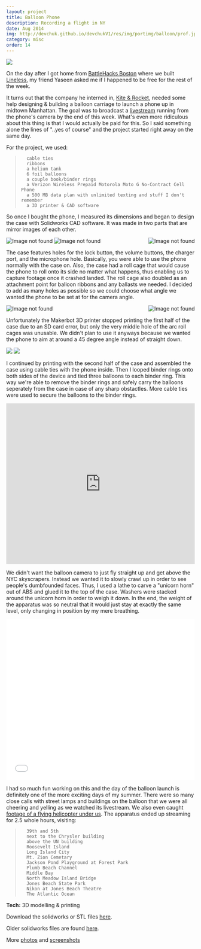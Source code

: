 ```yaml
---
layout: project
title: Balloon Phone
description: Recording a flight in NY
date: Aug 2014
img: http://devchuk.github.io/devchukV1/res/img/portimg/balloon/prof.jpg
category: misc
order: 14
---
```


![](http://devchuk.github.io/devchukV1/res/img/portimg/balloon/prof.jpg)

On the day after I got home from [BattleHacks Boston](https://2014.battlehack.org/boston) where we built [Lineless](http://devchuk.github.io/projects/lineless.html), my friend Yaseen asked me if I happened to be free for the rest of the week. 

It turns out that the company he interned in, [Kite & Rocket](http://kiteandrocket.com/), needed some help designing & building a balloon carriage to launch a phone up in midtown Manhattan. The goal was to broadcast a [livestream](http://www.ustream.tv/channel/kite-and-rocket) running from the phone's camera by the end of this week. What's even more ridiculous about this thing is that I would actually be paid for this. So I said something alone the lines of "..yes of course" and the project started right away on the same day.

For the project, we used:

>		cable ties
>		ribbons
>		a helium tank
>		6 foil balloons
>		a couple book/binder rings
>		a Verizon Wireless Prepaid Motorola Moto G No-Contract Cell Phone
>		a 500 MB data plan with unlimited texting and stuff I don't remember
>		a 3D printer & CAD software

So once I bought the phone, I measured its dimensions and began to design the case with Solidworks CAD software. It was made in two parts that are mirror images of each other. 

![Image not found](http://devchuk.github.io/devchukV1/res/img/portimg/balloon/rightiso.PNG)
<img class="himg" src="http://devchuk.github.io/devchukV1/res/img/portimg/balloon/side.PNG" alt="Image not found">
<img class="himg" src="http://devchuk.github.io/devchukV1/res/img/portimg/balloon/top.PNG" alt="Image not found" style="float: right">

The case features holes for the lock button, the volume buttons, the charger port, and the microphone hole. Basically, you were able to use the phone normally with the case on. Also, the case had a roll cage that would cause the phone to roll onto its side no matter what happens, thus enabling us to capture footage once it crashed landed. The roll cage also doubled as an attachment point for balloon ribbons and any ballasts we needed. I decided to add as many holes as possible so we could choose what angle we wanted the phone to be set at for the camera angle.

<img class="himg" src="http://devchuk.github.io/devchukV1/res/img/portimg/balloon/case.jpg" alt="Image not found">
<img class="himg" src="http://devchuk.github.io/devchukV1/res/img/portimg/balloon/stuff.jpg" alt="Image not found" style="float: right">

Unfortunately the Makerbot 3D printer stopped printing the first half of the case due to an SD card error, but only the very middle hole of the arc roll cages was unusable. We didn't plan to use it anyways because we wanted the phone to aim at around a 45 degree angle instead of straight down. 

![](http://devchuk.github.io/devchukV1/res/img/portimg/balloon/charge.jpg)
![](http://devchuk.github.io/devchukV1/res/img/portimg/balloon/test.jpg)

I continued by printing with the second half of the case and assembled the case using cable ties with the phone inside. Then I looped binder rings onto both sides of the device and tied three balloons to each binder ring. This way we're able to remove the binder rings and safely carry the balloons seperately from the case in case of any sharp obstactles. More cable ties were used to secure the balloons to the binder rings.

<iframe width="100%" height="430" src="http://www.youtube.com/embed/QpypTcLjnKs?rel=0" frameborder="0" allowfullscreen></iframe>

We didn't want the balloon camera to just fly straight up and get above the NYC skyscrapers. Instead we wanted it to slowly crawl up in order to see people's dumbfounded faces. Thus, I used a lathe to carve a "unicorn horn" out of ABS and glued it to the top of the case. Washers were stacked around the unicorn horn in order to weigh it down. In the end, the weight of the apparatus was so neutral that it would just stay at exactly the same level, only changing in position by my mere breathing.

<iframe width="100%" height="430" src="//www.youtube.com/embed/625-2zjMKD8?rel=0" frameborder="0" allowfullscreen></iframe>

I had so much fun working on this and the day of the balloon launch is definitely one of the more exciting days of my summer. There were so many close calls with street lamps and buildings on the balloon that we were all cheering and yelling as we watched its livestream. We also even caught [footage of a flying helicopter under us](http://youtu.be/625-2zjMKD8?t=4m33s). The apparatus ended up streaming for 2.5 whole hours, visiting:
>		39th and 5th
>		next to the Chrysler building
>		above the UN building
>		Roosevelt Island
>		Long Island City
>		Mt. Zion Cemetary
>		Jackson Pond Playground at Forest Park
>		Plumb Beach Channel
>		Middle Bay
>		North Meadow Island Bridge
>		Jones Beach State Park
>		Nikon at Jones Beach Theatre
>		The Atlantic Ocean

**Tech:** 3D modelling & printing

Download the solidworks or STL files [here](https://drive.google.com/folderview?id=0B_RTwatU12PgR2NjdXJ6UDdBODQ&usp=sharing).

Older solidworks files are found [here](https://drive.google.com/folderview?id=0B_RTwatU12PgY2I3NWpZN1B4NDQ&usp=sharing).

More [photos](https://drive.google.com/folderview?id=0B_RTwatU12PgZi15UUJXdmJuUHc&usp=sharing) and [screenshots](https://drive.google.com/folderview?id=0B_RTwatU12PgdHMzeFdvX2R5Skk&usp=sharing)
